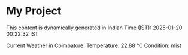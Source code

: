 # My Project

This content is dynamically generated in Indian Time (IST): 2025-01-20 00:22:32 IST


Current Weather in Coimbatore:
Temperature: 22.88 °C
Condition: mist
